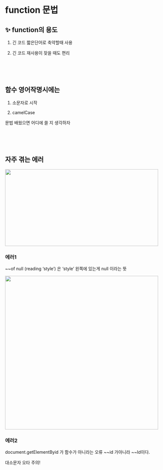 # function 문법

## ✨ function의 용도

1. 긴 코드 짧은단어로 축약할때 사용

2. 긴 코드 재사용이 잦을 때도 편리

<br>
<br>
<br>

## 함수 영어작명시에는

1. 소문자로 시작

2. camelCase

문법 배웠으면 어디에 쓸 지 생각하자

<br>
<br>
<br>

## 자주 겪는 에러

<img src="https://www.notion.so/image/https%3A%2F%2Fcodingapple.com%2Fwp-content%2Fuploads%2F2022%2F02%2F%25EC%25A0%259C%25EB%25AA%25A9-%25EC%2597%2586%25EC%259D%258C0.png?id=29493c79-369e-42e2-9908-75da8a6e9337&table=block&spaceId=db6fbe7b-82fc-4672-b4c8-ce39f0ea548d&width=1150&userId=f6024c74-017d-4cd7-9ad0-12cb9e23a804&cache=v2" width="500" height="250">

### 에러1

~~of null (reading ‘style’) 은 ‘style’ 왼쪽에 있는게 null 이라는 뜻

<img src="https://www.notion.so/image/https%3A%2F%2Fcodingapple.com%2Fwp-content%2Fuploads%2F2022%2F02%2F%25EC%25A0%259C%25EB%25AA%25A9-%25EC%2597%2586%25EC%259D%258C1.png?id=b7154994-2db9-4a32-a228-7ac906bb9109&table=block&spaceId=db6fbe7b-82fc-4672-b4c8-ce39f0ea548d&width=1150&userId=f6024c74-017d-4cd7-9ad0-12cb9e23a804&cache=v2" width ="500" heigth="250">

### 에러2

document.getElementByid 가 함수가 아니라는 오류 ~~id 가아니라 ~~Id이다.

대소문자 오타 주의!
